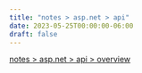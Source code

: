 ```yaml
---
title: "notes > asp.net > api"
date: 2023-05-25T00:00:00-06:00
draft: false
---
```


[notes > asp.net > api > overview](overview.md)  
